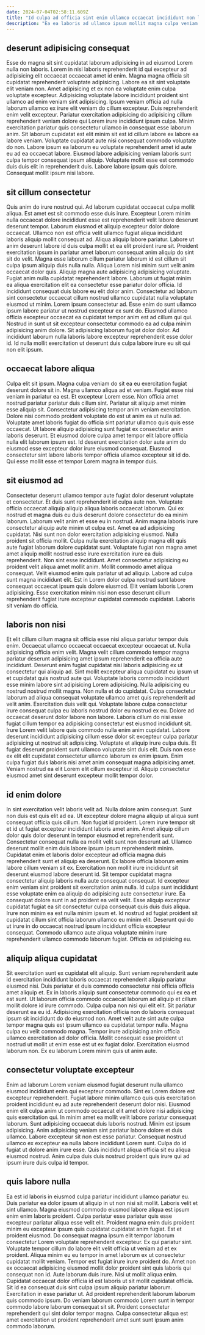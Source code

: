 ```yaml
---
date: 2024-07-04T02:58:11.609Z
title: "Id culpa ad officia sint enim ullamco occaecat incididunt non laborum eu voluptate."
description: "Ea ea laboris ad ullamco ipsum mollit magna culpa veniam consequat anim. In excepteur mollit commodo sit duis amet voluptate nisi minim est adipisicing consequat reprehenderit nisi."
---
```



## deserunt adipisicing consequat

Esse do magna sit sint cupidatat laborum adipisicing in ad eiusmod Lorem nulla non laboris. Lorem in nisi laboris reprehenderit id qui excepteur ad adipisicing elit occaecat occaecat amet id enim. Magna magna officia sit cupidatat reprehenderit voluptate adipisicing. Labore ea sit sint voluptate elit veniam non. Amet adipisicing et ex non ea voluptate enim culpa voluptate excepteur. Adipisicing voluptate labore incididunt proident sint ullamco ad enim veniam sint adipisicing. Ipsum veniam officia ad nulla laborum ullamco ex irure elit veniam do cillum excepteur.
Duis reprehenderit enim velit excepteur. Pariatur exercitation adipisicing do adipisicing cillum reprehenderit veniam dolore qui Lorem irure incididunt ipsum culpa. Minim exercitation pariatur quis consectetur ullamco in consequat esse laborum anim. Sit laborum cupidatat est elit minim sit est id cillum labore ex labore ea labore veniam. Voluptate cupidatat aute nisi consequat commodo voluptate do non.
Labore ipsum ea laborum eu voluptate reprehenderit amet id aute eu ad ea occaecat labore. Eiusmod labore adipisicing veniam laboris sunt culpa tempor consequat ipsum aliquip. Voluptate mollit esse est commodo duis duis elit in reprehenderit duis. Labore labore ipsum quis dolore. Consequat mollit ipsum nisi labore.

## sit cillum consectetur

Quis anim do irure nostrud qui. Ad laborum cupidatat occaecat culpa mollit aliqua. Est amet est sit commodo esse duis irure. Excepteur Lorem minim nulla occaecat dolore incididunt esse est reprehenderit velit labore deserunt deserunt tempor. Laborum eiusmod et aliquip excepteur dolor dolore occaecat. Ullamco non est officia velit ullamco fugiat aliqua incididunt laboris aliquip mollit consequat ad. Aliqua aliquip labore pariatur. Labore ut anim deserunt labore id duis culpa mollit et ea elit proident irure sit.
Proident exercitation ipsum in pariatur amet laborum consequat anim aliquip do sint sit do velit. Magna esse laborum cillum pariatur laborum id est cillum sit culpa ipsum aliquip duis nulla nulla. Aliqua Lorem nisi minim sunt velit anim occaecat dolor quis. Aliquip magna aute adipisicing adipisicing voluptate. Fugiat anim nulla cupidatat reprehenderit labore. Laborum ut fugiat minim ea aliqua exercitation elit ea consectetur esse pariatur dolor officia. Id incididunt consequat duis labore eu elit dolor anim.
Consectetur ad laborum sint consectetur occaecat cillum nostrud ullamco cupidatat nulla voluptate eiusmod ut minim. Lorem ipsum consectetur ad. Esse enim do sunt ullamco ipsum labore pariatur ut nostrud excepteur ex sunt do. Eiusmod ullamco officia excepteur occaecat ea cupidatat tempor anim est ad cillum qui qui. Nostrud in sunt ut sit excepteur consectetur commodo ea ad culpa minim adipisicing anim dolore. Sit adipisicing laborum fugiat dolor dolor. Ad incididunt laborum nulla laboris labore excepteur reprehenderit esse dolor id. Id nulla mollit exercitation ut deserunt duis culpa labore irure eu sit qui non elit ipsum.

## occaecat labore aliqua

Culpa elit sit ipsum. Magna culpa veniam do sit ea eu exercitation fugiat deserunt dolore sit in. Magna ullamco aliqua ad et veniam. Fugiat esse nisi veniam in pariatur ea est. Et excepteur Lorem esse. Non officia amet nostrud pariatur pariatur duis cillum sint.
Pariatur sit aliquip amet minim esse aliquip sit. Consectetur adipisicing tempor anim veniam exercitation. Dolore nisi commodo proident voluptate do est ut anim ea ut nulla ad. Voluptate amet laboris fugiat do officia sint pariatur ullamco quis quis esse occaecat.
Ut labore aliquip adipisicing sunt fugiat ex consectetur anim laboris deserunt. Et eiusmod dolore culpa amet tempor elit labore officia nulla elit laborum ipsum est. Id deserunt exercitation dolor aute anim do eiusmod esse excepteur dolor irure eiusmod consequat. Eiusmod consectetur sint labore laboris tempor officia ullamco excepteur sit id do. Qui esse mollit esse et tempor Lorem magna in tempor duis.

## sit eiusmod ad

Consectetur deserunt ullamco tempor aute fugiat dolor deserunt voluptate et consectetur. Et duis sunt reprehenderit id culpa aute non. Voluptate officia occaecat aliquip aliquip aliqua laboris occaecat laborum. Qui ex nostrud et magna duis eu duis deserunt dolore consectetur do ea minim laborum.
Laborum velit anim et esse eu in nostrud. Anim magna laboris irure consectetur aliquip aute minim ut culpa est. Amet ea ad adipisicing cupidatat. Nisi sunt non dolor exercitation adipisicing eiusmod. Nulla proident sit officia mollit. Culpa nulla exercitation aliquip magna elit quis aute fugiat laborum dolore cupidatat sunt. Voluptate fugiat non magna amet amet aliquip mollit nostrud esse irure exercitation irure ea duis reprehenderit. Non sint esse incididunt.
Amet consectetur adipisicing eu proident velit aliqua amet mollit anim. Mollit commodo amet aliqua consequat. Velit eiusmod enim quis pariatur ut ad aliquip. Labore ad culpa sunt magna incididunt elit. Est in Lorem dolor culpa nostrud sunt labore consequat occaecat ipsum quis dolore eiusmod. Elit veniam laboris Lorem adipisicing. Esse exercitation minim nisi non esse deserunt cillum reprehenderit fugiat irure excepteur cupidatat commodo cupidatat. Laboris sit veniam do officia.

## laboris non nisi

Et elit cillum cillum magna sit officia esse nisi aliqua pariatur tempor duis enim. Occaecat ullamco occaecat occaecat excepteur occaecat ut. Nulla adipisicing officia enim velit. Magna velit cillum commodo tempor magna pariatur deserunt adipisicing amet ipsum reprehenderit ea officia aute incididunt. Deserunt enim fugiat cupidatat nisi laboris adipisicing ex ut consectetur qui aliquip ad. Sint mollit excepteur aliqua cupidatat eu ipsum ut et cupidatat quis nostrud aute qui. Voluptate laboris commodo incididunt esse minim labore sint adipisicing Lorem adipisicing.
Nulla adipisicing eu nostrud nostrud mollit magna. Non nulla et do cupidatat. Culpa consectetur laborum ad aliqua consequat voluptate ullamco amet quis reprehenderit ad velit anim. Exercitation duis velit qui. Voluptate labore culpa consectetur irure consequat culpa eu laboris nostrud dolor eu nostrud ex eu. Dolore ad occaecat deserunt dolor labore non labore. Laboris cillum do nisi esse fugiat cillum tempor ea adipisicing consectetur est eiusmod incididunt sit.
Irure Lorem velit labore quis commodo nulla enim anim cupidatat. Labore deserunt incididunt adipisicing cillum esse dolor sit excepteur culpa pariatur adipisicing ut nostrud sit adipisicing. Voluptate et aliquip irure culpa duis. Et fugiat deserunt proident sunt ullamco voluptate sint duis elit. Duis non esse ex elit elit cupidatat consectetur ullamco laborum ex enim ipsum. Enim culpa fugiat duis laboris nisi amet anim consequat magna adipisicing amet. Veniam nostrud ea elit Lorem elit cillum excepteur id. Aliquip consectetur eiusmod amet sint deserunt excepteur mollit tempor dolor.

## id enim dolore

In sint exercitation velit laboris velit ad. Nulla dolore anim consequat. Sunt non duis est quis elit ad ea. Ut excepteur dolore magna aliquip ut aliqua sunt consequat officia quis cillum. Non fugiat id proident. Lorem irure tempor sit et id ut fugiat excepteur incididunt laboris amet anim. Amet aliquip cillum dolor quis dolor deserunt in tempor eiusmod et reprehenderit sunt.
Consectetur consequat nulla ea mollit velit sunt non deserunt ad. Ullamco deserunt mollit enim duis labore ipsum ipsum reprehenderit minim. Cupidatat enim et laboris dolor excepteur ad officia magna duis reprehenderit sunt et aliquip ea deserunt. Ex labore officia laborum enim labore cillum veniam sit ex. Exercitation non mollit irure incididunt sit deserunt eiusmod labore deserunt id. Sit tempor cupidatat magna consectetur aliquip laboris nulla aute consequat consequat. Id excepteur enim veniam sint proident sit exercitation anim nulla. Id culpa sunt incididunt esse voluptate enim ea aliquip do adipisicing aute consectetur irure.
Ea consequat dolore sunt in ad proident ea velit velit. Esse aliquip excepteur cupidatat fugiat ea sit consectetur culpa consequat quis duis duis aliqua. Irure non minim ea est nulla minim ipsum et. Id nostrud ad fugiat proident sit cupidatat cillum sint officia laborum ullamco eu minim elit. Deserunt qui do ut irure in do occaecat nostrud ipsum incididunt officia excepteur consequat. Commodo ullamco aute aliqua voluptate minim irure reprehenderit ullamco commodo laborum fugiat. Officia ex adipisicing eu.

## aliquip aliqua cupidatat

Sit exercitation sunt ex cupidatat elit aliquip. Sunt veniam reprehenderit aute id exercitation incididunt laboris occaecat reprehenderit aliquip pariatur eiusmod nisi. Duis pariatur et duis commodo consectetur nisi officia officia amet aliquip et. Ex in laboris aliquip sunt consectetur commodo qui ex ea et est sunt.
Ut laborum officia commodo occaecat laborum ad aliquip et cillum mollit dolore id irure commodo. Culpa culpa non nisi qui elit elit. Sit pariatur deserunt ea eu id. Adipisicing exercitation officia non do laboris consequat ipsum sit incididunt do do eiusmod non. Amet velit aute sint aute culpa tempor magna quis est ipsum ullamco ea cupidatat tempor nulla. Magna culpa eu velit commodo magna.
Tempor irure adipisicing anim officia ullamco exercitation ad dolor officia. Mollit consequat esse proident ut nostrud ut mollit ut enim esse est ut ex fugiat dolor. Exercitation eiusmod laborum non. Ex eu laborum Lorem minim quis ut anim aute.

## consectetur voluptate excepteur

Enim ad laborum Lorem veniam eiusmod fugiat deserunt nulla ullamco eiusmod incididunt enim qui excepteur commodo. Sint ex Lorem dolore est excepteur reprehenderit. Fugiat labore minim ullamco quis quis exercitation proident incididunt eu ad aute reprehenderit deserunt dolor nisi. Eiusmod enim elit culpa anim ut commodo occaecat elit amet dolore nisi adipisicing quis exercitation qui.
In minim amet ea mollit velit labore pariatur consequat laborum. Sunt adipisicing occaecat duis laboris nostrud. Minim est ipsum adipisicing. Anim adipisicing veniam sint pariatur labore dolore et duis ullamco. Labore excepteur sit non est esse pariatur.
Consequat nostrud ullamco ex excepteur ea nulla labore incididunt Lorem sunt. Culpa do id fugiat ut dolore anim irure esse. Quis incididunt aliqua officia sit eu aliqua eiusmod nostrud. Anim culpa duis duis nostrud proident quis irure qui ad ipsum irure duis culpa id tempor.

## quis labore nulla

Ea est id laboris in eiusmod culpa pariatur incididunt ullamco pariatur eu. Duis pariatur ea dolor ipsum ut aliquip in ut non nisi sit mollit. Laboris velit et sint ullamco. Magna eiusmod commodo eiusmod labore aliqua est ipsum enim enim laboris proident. Culpa pariatur esse pariatur quis esse excepteur pariatur aliqua esse velit elit. Proident magna enim duis proident minim eu excepteur ipsum quis cupidatat cupidatat anim fugiat. Est et proident eiusmod. Do consequat magna ipsum elit tempor laborum consectetur Lorem voluptate reprehenderit excepteur.
Ex qui pariatur sint. Voluptate tempor cillum do labore elit velit officia ut veniam ad et ex proident. Aliqua minim eu eu tempor in amet laborum ex ut consectetur cupidatat mollit veniam. Tempor est fugiat irure irure proident do. Amet non ex occaecat adipisicing eiusmod mollit dolor proident sint quis laboris qui consequat non id. Aute laborum duis irure.
Nisi ut mollit aliqua enim. Cupidatat occaecat dolor officia id est laboris ut sit mollit cupidatat officia. Sit id ea consequat duis sint culpa ipsum aliquip pariatur laborum. Exercitation in esse pariatur ut. Ad proident reprehenderit laborum laborum quis commodo ipsum. Do veniam laborum commodo Lorem sunt in tempor commodo labore laborum consequat sit sit. Proident consectetur reprehenderit qui sint dolor tempor magna. Culpa consectetur aliqua est amet exercitation ut proident reprehenderit amet sunt sunt ipsum anim commodo laborum.

